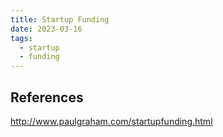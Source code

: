 ```yaml
---
title: Startup Funding
date: 2023-03-16
tags:
  - startup
  - funding
---
```


## References

http://www.paulgraham.com/startupfunding.html
